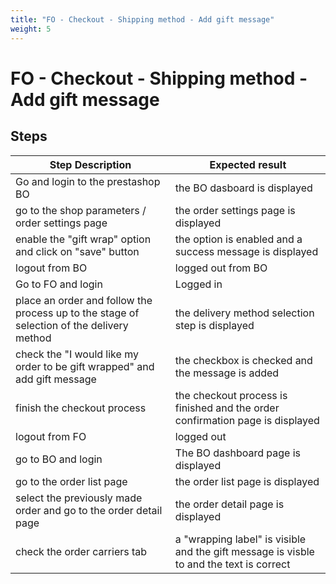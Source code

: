 ```yaml
---
title: "FO - Checkout - Shipping method - Add gift message"
weight: 5
---
```


# FO - Checkout - Shipping method - Add gift message
## Steps
| Step Description | Expected result |
| ----- | ----- |
| Go and login to the prestashop BO | the BO dasboard is displayed |
| go to the shop parameters / order settings page | the order settings page is displayed |
| enable the "gift wrap" option and click on "save" button | the option is enabled and a success message is displayed |
| logout from BO | logged out from BO |
| Go to FO and login | Logged in |
| place an order and follow the process up to the stage of selection of the delivery method | the delivery method selection step is displayed |
| check the "I would like my order to be gift wrapped" and add gift message | the checkbox is checked and the message is added |
| finish the checkout process | the checkout process is finished and the order confirmation page is displayed |
| logout from FO | logged out |
| go to BO and login | The BO dashboard page is displayed |
| go to the order list page | the order list page is displayed |
| select the previously made order and go to the order detail page | the order detail page is displayed |
| check the order carriers tab | a "wrapping label" is visible and the gift message is visble to and the text is correct |
